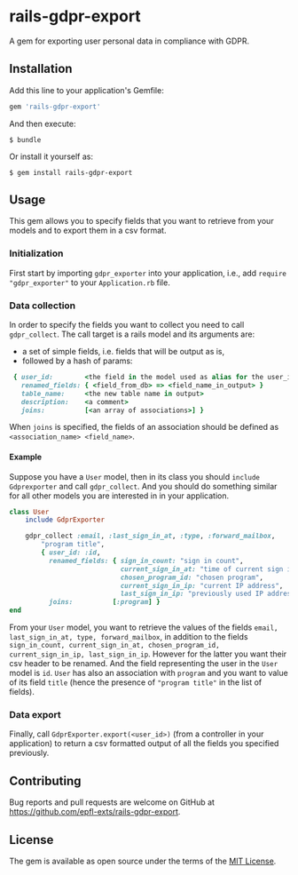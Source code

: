 # rails-gdpr-export

A gem for exporting user personal data in compliance with GDPR.

## Installation

Add this line to your application's Gemfile:

```ruby
gem 'rails-gdpr-export'
```

And then execute:

    $ bundle

Or install it yourself as:

    $ gem install rails-gdpr-export

## Usage

This gem allows you to specify fields that you want to retrieve from your models and to export them in a csv format.

### Initialization

First start by importing `gdpr_exporter` into your application, i.e., add `require "gdpr_exporter"` to your `Application.rb` file.

### Data collection

In order to specify the fields you want to collect you need to call `gdpr_collect`.
The call target is a rails model and its arguments are:
* a set of simple fields, i.e. fields that will be output as is,
* followed by a hash of params:

```ruby
 { user_id:        <the field in the model used as alias for the user_id field>
   renamed_fields: { <field_from_db> => <field_name_in_output> }
   table_name:     <the new table name in output>
   description:    <a comment>
   joins:          [<an array of associations>] }
```

When `joins` is specified, the fields of an association should be defined as `<association_name> <field_name>`.

#### Example

Suppose you have a `User` model, then in its class you should `include Gdprexporter` and call `gdpr_collect`.
And you should do something similar for all other models you are interested in in your application.

```ruby
class User
    include GdprExporter

    gdpr_collect :email, :last_sign_in_at, :type, :forward_mailbox,
        "program title",
        { user_id: :id,
          renamed_fields: { sign_in_count: "sign in count",
                            current_sign_in_at: "time of current sign in",
                            chosen_program_id: "chosen program",
                            current_sign_in_ip: "current IP address",
                            last_sign_in_ip: "previously used IP address" },
          joins:          [:program] }
end
```

From your `User` model, you want to retrieve the values of the fields `email, last_sign_in_at,
type, forward_mailbox`, in addition to the fields `sign_in_count, current_sign_in_at, chosen_program_id, current_sign_in_ip, last_sign_in_ip`. However for the latter you want their csv header to be renamed. And the field representing the user in the `User` model is `id`.
`User` has also an association with `program` and you want to value of its field `title` (hence the presence of `"program title"` in the list of fields).

### Data export

Finally, call `GdprExporter.export(<user_id>)` (from a controller in your application) to return a csv formatted output of all the fields you specified previously.


## Contributing

Bug reports and pull requests are welcome on GitHub at https://github.com/epfl-exts/rails-gdpr-export.

## License

The gem is available as open source under the terms of the [MIT License](https://opensource.org/licenses/MIT).
